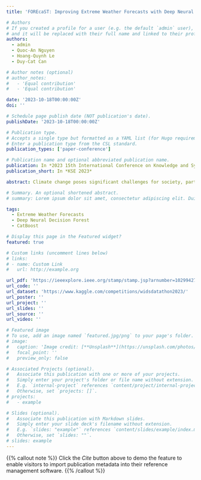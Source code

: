 ```yaml
---
title: 'FOREcaST: Improving Extreme Weather Forecasts with Deep Neural Decision Forest for Climate Change Adaptation'

# Authors
# If you created a profile for a user (e.g. the default `admin` user), write the username (folder name) here
# and it will be replaced with their full name and linked to their profile.
authors:
  - admin
  - Quoc-An Nguyen
  - Hoang-Quynh Le
  - Duy-Cat Can

# Author notes (optional)
# author_notes:
#   - 'Equal contribution'
#   - 'Equal contribution'

date: '2023-10-18T00:00:00Z'
doi: ''

# Schedule page publish date (NOT publication's date).
publishDate: '2023-10-18T00:00:00Z'

# Publication type.
# Accepts a single type but formatted as a YAML list (for Hugo requirements).
# Enter a publication type from the CSL standard.
publication_types: ['paper-conference']

# Publication name and optional abbreviated publication name.
publication: In *2023 15th International Conference on Knowledge and Systems Engineering *
publication_short: In *KSE 2023*

abstract: Climate change poses significant challenges for society, particularly in mitigating the impacts of extreme weather events. Accurate and timely forecasts of extreme weather phenomena are crucial for effective adaptation strategies to cope with disasters and minimize serious consequences. This paper presents a hybrid approach, FOREcaST, for enhanced extreme weather forecasting, which leverages the power of deep neural networks and decision forests to improve the prediction accuracy of extreme weather events. Specifically, we proposed using the Deep Neural Decision Forest for the regression problem and approaches for customizing and ensembling DNDF Regression. The proposed framework enables a better understanding of the complex relationships within weather data and enhances the prediction capabilities for various extreme weather events. The experiments conducted on real-world datasets demonstrate the performance of FOREcaST over existing forecasting methods, highlighting its potential to support decision-making processes and improve climate change adaptation strategies.

# Summary. An optional shortened abstract.
# summary: Lorem ipsum dolor sit amet, consectetur adipiscing elit. Duis posuere tellus ac convallis placerat. Proin tincidunt magna sed ex sollicitudin condimentum.

tags:
  - Extreme Weather Forecasts
  - Deep Neural Decision Forest
  - CatBoost

# Display this page in the Featured widget?
featured: true

# Custom links (uncomment lines below)
# links:
# - name: Custom Link
#   url: http://example.org

url_pdf: 'https://ieeexplore.ieee.org/stamp/stamp.jsp?arnumber=10299427'
url_code: ''
url_dataset: 'https://www.kaggle.com/competitions/widsdatathon2023/'
url_poster: ''
url_project: ''
url_slides: ''
url_source: ''
url_video: ''

# Featured image
# To use, add an image named `featured.jpg/png` to your page's folder.
# image:
#   caption: 'Image credit: [**Unsplash**](https://unsplash.com/photos/pLCdAaMFLTE)'
#   focal_point: ''
#   preview_only: false

# Associated Projects (optional).
#   Associate this publication with one or more of your projects.
#   Simply enter your project's folder or file name without extension.
#   E.g. `internal-project` references `content/project/internal-project/index.md`.
#   Otherwise, set `projects: []`.
# projects:
#   - example

# Slides (optional).
#   Associate this publication with Markdown slides.
#   Simply enter your slide deck's filename without extension.
#   E.g. `slides: "example"` references `content/slides/example/index.md`.
#   Otherwise, set `slides: ""`.
# slides: example
---
```


{{% callout note %}}
Click the _Cite_ button above to demo the feature to enable visitors to import publication metadata into their reference management software.
{{% /callout %}}